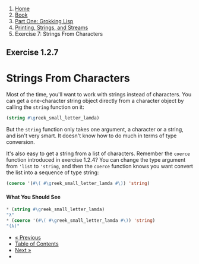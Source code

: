 <ol class="breadcrumb">
  <li><a href="/">Home</a></li>
  <li><a href="/book/">Book</a></li>
  <li><a href="/book/1-0-0-overview/">Part One: Grokking Lisp</a></li>
  <li><a href="/book/1-02-00-input-output/">Printing, Strings, and Streams</a></li>
  <li class="active">Exercise 7: Strings From Characters</li>
</ol>

## Exercise 1.2.7

# Strings From Characters

Most of the time, you'll want to work with strings instead of characters.  You can get a one-character string object directly from a character object by calling the `string` function on it:

```lisp
(string #\greek_small_letter_lamda)
```

But the `string` function only takes one argument, a character or a string, and isn't very smart.  It doesn't know how to do much in terms of type conversion.

It's also easy to get a string from a list of characters.  Remember the `coerce` function introduced in exercise 1.2.4? You can change the type argument from `'list` to `'string`, and then the `coerce` function knows you want convert the list into a sequence of type string:

```lisp
(coerce '(#\( #\greek_small_letter_lamda #\)) 'string)
```

#### What You Should See

```lisp
* (string #\greek_small_letter_lamda)
"λ"
* (coerce '(#\( #\greek_small_letter_lamda #\)) 'string)
"(λ)"
```

<ul class="pager">
  <li class="previous"><a href="/book/1-02-06-char-codes.md">&laquo; Previous</a></li>
  <li><a href="/book/">Table of Contents</a></li>
  <li class="next"><a href="/book/1-02-08-printing.md">Next &raquo;</a><li>
</ul>
